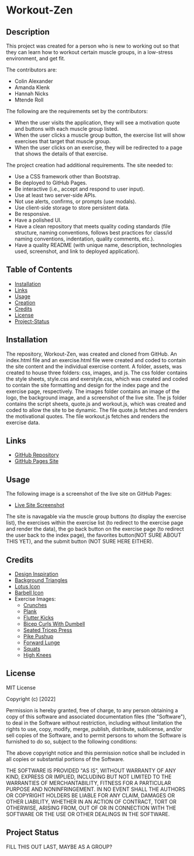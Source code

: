 # Workout-Zen

## Description
This project was created for a person who is new to working out so that they can learn how to workout certain muscle groups, in a low-stress environment, and get fit.

The contributors are:
* Colin Alexander
* Amanda Klenk
* Hannah Nicks
* Mtende Roll

The following are the requirements set by the contributors:
* When the user visits the application, they will see a motivation quote and buttons with each muscle group listed.
* When the user clicks a muscle group button, the exercise list will show exercises that target that muscle group.
* When the user clicks on an exercise, they will be redirected to a page that shows the details of that exercise.

The project creation had additional requirements. The site needed to:
* Use a CSS framework other than Bootstrap.
* Be deployed to GitHub Pages.
* Be interactive (i.e., accept and respond to user input).
* Use at least two server-side APIs.
* Not use alerts, confirms, or prompts (use modals).
* Use client-side storage to store persistent data.
* Be responsive.
* Have a polished UI.
* Have a clean repository that meets quality coding standards (file structure, naming conventions, follows best practices for class/id naming conventions, indentation, quality comments, etc.).
* Have a quality README (with unique name, description, technologies used, screenshot, and link to deployed application).

## Table of Contents
- [Installation](#installation)
- [Links](#links)
- [Usage](#usage)
- [Creation](#creation)
- [Credits](#credits)
- [License](#license)
- [Project-Status](#project-status)

## Installation
The repository, Workout-Zen, was created and cloned from GitHub. An index.html file and an exercise.html file were created and coded to contain the site content and the individual exercise content. A folder, assets, was created to house three folders: css, images, and js. The css folder contains the style sheets, style.css and exerstyle.css, which was created and coded to contain the site formatting and design for the index page and the exercise page, respectively. The images folder contains an image of the logo, the background image, and a screenshot of the live site. The js folder contains the script sheets, quote.js and workout.js, which was created and coded to allow the site to be dynamic. The file quote.js fetches and renders the motivational quotes. The file workout.js fetches and renders the exercise data.

## Links
* [GitHub Repository](https://github.com/amklenk/Workout-Zen)
* [GitHub Pages Site]()

## Usage
The following image is a screenshot of the live site on GitHub Pages:
* [Live Site Screenshot]()

The site is navagable via the muscle group buttons (to display the exercise list), the exercises within the exercise list (to redirect to the exercise page and render the data), the go back button on the exercise page (to redirect the user back to the index page), the favorites button(NOT SURE ABOUT THIS YET), and the submit button (NOT SURE HERE EITHER).

## Credits
- [Design Inspiration](https://dribbble.com/shots/18129733-Fitness-Landing-Page-UI-Design)
- [Background Triangles](https://www.123freevectors.com/abstract-blue-polygonal-triangular-background-130903/)
- [Lotus Icon](https://www.svgrepo.com/svg/194899/lotus-flower)
- [Barbell Icon](https://thenounproject.com/icon/barbell-232902/)
- Exercise Images:
    * [Crunches](https://www.pinterest.com/pin/151433606204448550/)
    * [Plank](https://mirafit.co.uk/blog/how-to-do-the-perfect-plank-a-beginners-guide/)
    * [Flutter Kicks](https://fitmw.com/transverse-abdominal/)
    * [Bicep Curls With Dumbell](https://www.myupchar.com/en/fitness/standing-dumbbell-curl)
    * [Seated Tricep Press](https://criticalbody.com/seated-dumbbell-overhead-tricep-extension/)
    * [Pike Pushup](https://whitecoattrainer.com/web-stories/in-this-post-we-are-going-to-cover-the-best-of-the-best-bodyweight-shoulder-exercises-we-will-go-over-21-different-exercises-each-one-focusing-on-a-specific-muscle-of-the-shoulder-complex-story)
    * [Forward Lunge](https://www.24life.com/master-this-move-lunge/)
    * [Squats](https://www.istockphoto.com/photo/side-view-of-a-young-woman-in-sportswear-doing-squats-at-blue-background-in-studio-gm1217661802-355526830)
    * [High Knees](https://workouttrends.com/how-to-do-high-knees)

## License
MIT License

Copyright (c) [2022]

Permission is hereby granted, free of charge, to any person obtaining a copy
of this software and associated documentation files (the "Software"), to deal
in the Software without restriction, including without limitation the rights
to use, copy, modify, merge, publish, distribute, sublicense, and/or sell
copies of the Software, and to permit persons to whom the Software is
furnished to do so, subject to the following conditions:

The above copyright notice and this permission notice shall be included in all
copies or substantial portions of the Software.

THE SOFTWARE IS PROVIDED "AS IS", WITHOUT WARRANTY OF ANY KIND, EXPRESS OR
IMPLIED, INCLUDING BUT NOT LIMITED TO THE WARRANTIES OF MERCHANTABILITY,
FITNESS FOR A PARTICULAR PURPOSE AND NONINFRINGEMENT. IN NO EVENT SHALL THE
AUTHORS OR COPYRIGHT HOLDERS BE LIABLE FOR ANY CLAIM, DAMAGES OR OTHER
LIABILITY, WHETHER IN AN ACTION OF CONTRACT, TORT OR OTHERWISE, ARISING FROM,
OUT OF OR IN CONNECTION WITH THE SOFTWARE OR THE USE OR OTHER DEALINGS IN THE
SOFTWARE.

## Project Status
FILL THIS OUT LAST, MAYBE AS A GROUP?